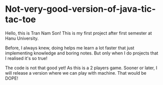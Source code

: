 # Not-very-good-version-of-java-tic-tac-toe

Hello, this is Tran Nam Son! This is my first project after first semester at Hanu University.

Before, I always knew, doing helps me learn a lot faster that just implementing knowledge and boring notes. But only when I do projects that I realised it's so true!

The code is not that good yet! As this is a 2 players game. Sooner or later, I will release a version where we can play with machine. That would be DOPE!
